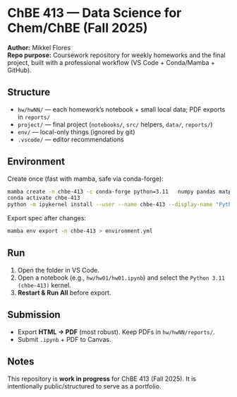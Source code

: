 # ChBE 413 — Data Science for Chem/ChBE (Fall 2025)
**Author:** Mikkel Flores  
**Repo purpose:** Coursework repository for weekly homeworks and the final project, built with a professional workflow (VS Code + Conda/Mamba + GitHub).

## Structure
- `hw/hwNN/` — each homework’s notebook + small local data; PDF exports in `reports/`
- `project/` — final project (`notebooks/`, `src/` helpers, `data/`, `reports/`)
- `env/` — local-only things (ignored by git)
- `.vscode/` — editor recommendations

## Environment
Create once (fast with mamba, safe via conda-forge):
```bash
mamba create -n chbe-413 -c conda-forge python=3.11   numpy pandas matplotlib seaborn scikit-learn tensorflow keras rdkit ipykernel jupyterlab
conda activate chbe-413
python -m ipykernel install --user --name chbe-413 --display-name "Python 3.11 (chbe-413)"
```

Export spec after changes:
```bash
mamba env export -n chbe-413 > environment.yml
```

## Run
1. Open the folder in VS Code.
2. Open a notebook (e.g., `hw/hw01/hw01.ipynb`) and select the `Python 3.11 (chbe-413)` kernel.
3. **Restart & Run All** before export.

## Submission
- Export **HTML → PDF** (most robust). Keep PDFs in `hw/hwNN/reports/`.
- Submit `.ipynb` + PDF to Canvas.

## Notes
This repository is **work in progress** for ChBE 413 (Fall 2025). It is intentionally public/structured to serve as a portfolio.
